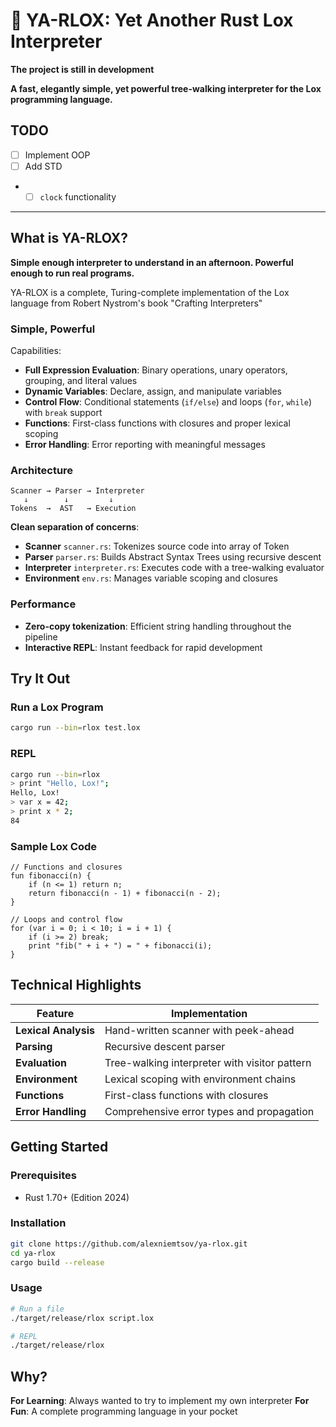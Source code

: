 # 🚀 YA-RLOX: Yet Another Rust Lox Interpreter

**The project is still in development**

**A fast, elegantly simple, yet powerful tree-walking interpreter for the Lox programming language.**

## TODO
- [ ] Implement OOP
- [ ] Add STD
- - [ ] `clock` functionality

---

## What is YA-RLOX?

**Simple enough interpreter to understand in an afternoon. Powerful enough to run real programs.**

YA-RLOX is a complete, Turing-complete implementation of the Lox language from Robert Nystrom's book "Crafting Interpreters"

### Simple, Powerful

Capabilities:
- **Full Expression Evaluation**: Binary operations, unary operators, grouping, and literal values
- **Dynamic Variables**: Declare, assign, and manipulate variables 
- **Control Flow**: Conditional statements (`if/else`) and loops (`for`, `while`) with `break` support
- **Functions**: First-class functions with closures and proper lexical scoping
- **Error Handling**: Error reporting with meaningful messages

### Architecture

```
Scanner → Parser → Interpreter
   ↓        ↓         ↓
Tokens  →  AST   → Execution
```

**Clean separation of concerns**:

- **Scanner** `scanner.rs`: Tokenizes source code into array of Token 
- **Parser** `parser.rs`: Builds Abstract Syntax Trees using recursive descent
- **Interpreter** `interpreter.rs`: Executes code with a tree-walking evaluator
- **Environment** `env.rs`: Manages variable scoping and closures

### Performance 

- **Zero-copy tokenization**: Efficient string handling throughout the pipeline
- **Interactive REPL**: Instant feedback for rapid development

## Try It Out

### Run a Lox Program
```bash
cargo run --bin=rlox test.lox
```

### REPL
```bash
cargo run --bin=rlox
> print "Hello, Lox!";
Hello, Lox!
> var x = 42;
> print x * 2;
84
```

### Sample Lox Code
```lox
// Functions and closures
fun fibonacci(n) {
    if (n <= 1) return n;
    return fibonacci(n - 1) + fibonacci(n - 2);
}

// Loops and control flow
for (var i = 0; i < 10; i = i + 1) {
    if (i >= 2) break;
    print "fib(" + i + ") = " + fibonacci(i);
}
```

## Technical Highlights

| Feature | Implementation |
|---------|---------------|
| **Lexical Analysis** | Hand-written scanner with peek-ahead |
| **Parsing** | Recursive descent parser |
| **Evaluation** | Tree-walking interpreter with visitor pattern |
| **Environment** | Lexical scoping with environment chains |
| **Functions** | First-class functions with closures |
| **Error Handling** | Comprehensive error types and propagation |

## Getting Started

### Prerequisites
- Rust 1.70+ (Edition 2024)

### Installation
```bash
git clone https://github.com/alexniemtsov/ya-rlox.git
cd ya-rlox
cargo build --release
```

### Usage
```bash
# Run a file
./target/release/rlox script.lox

# REPL
./target/release/rlox
```

## Why?
**For Learning**: Always wanted to try to implement my own interpreter
**For Fun**: A complete programming language in your pocket
